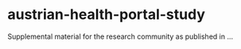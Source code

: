 # austrian-health-portal-study

Supplemental material for the research community as published in ...
